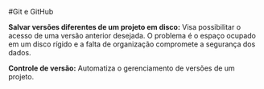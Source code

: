 #Git e GitHub

**Salvar versões diferentes de um projeto em disco:** Visa possibilitar o acesso de uma versão anterior desejada. O problema é o espaço ocupado em um disco rígido e a falta de organização compromete a segurança dos dados.

**Controle de versão:** Automatiza o gerenciamento de versões de um projeto.
